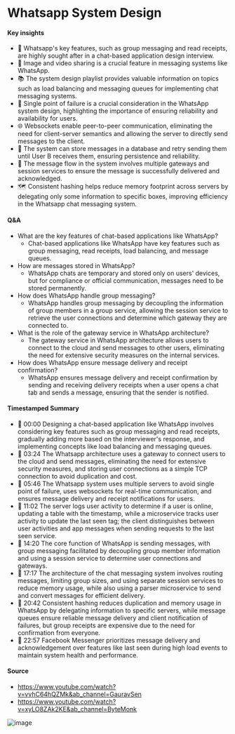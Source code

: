 # Whatsapp System Design

#### Key insights
  - 📱 Whatsapp's key features, such as group messaging and read receipts, are highly sought after in a chat-based application design interview.
  - 📸 Image and video sharing is a crucial feature in messaging systems like WhatsApp.
  - 📚 The system design playlist provides valuable information on topics such as load balancing and messaging queues for implementing chat messaging systems.
  - 💬 Single point of failure is a crucial consideration in the WhatsApp system design, highlighting the importance of ensuring reliability and availability for users.
  - 🌐 Websockets enable peer-to-peer communication, eliminating the need for client-server semantics and allowing the server to directly send messages to the client.
  - 🔁 The system can store messages in a database and retry sending them until User B receives them, ensuring persistence and reliability.
  - 🔄 The message flow in the system involves multiple gateways and session services to ensure the message is successfully delivered and acknowledged.
  - 🗺️ Consistent hashing helps reduce memory footprint across servers by delegating only some information to specific boxes, improving efficiency in the Whatsapp chat messaging system.


#### Q&A
  - What are the key features of chat-based applications like WhatsApp?
    - Chat-based applications like WhatsApp have key features such as group messaging, read receipts, load balancing, and message queues.
  - How are messages stored in WhatsApp?
    - WhatsApp chats are temporary and stored only on users' devices, but for compliance or official communication, messages need to be stored permanently.
  - How does WhatsApp handle group messaging?
    - WhatsApp handles group messaging by decoupling the information of group members in a group service, allowing the session service to retrieve the user connections and determine which gateway they are connected to.
  - What is the role of the gateway service in WhatsApp architecture?
    - The gateway service in WhatsApp architecture allows users to connect to the cloud and send messages to other users, eliminating the need for extensive security measures on the internal services.
  - How does WhatsApp ensure message delivery and receipt confirmation?
    - WhatsApp ensures message delivery and receipt confirmation by sending and receiving delivery receipts when a user opens a chat tab and sends a message, ensuring that the sender is notified.


#### Timestamped Summary
  - 📱 00:00 Designing a chat-based application like WhatsApp involves considering key features such as group messaging and read receipts, gradually adding more based on the interviewer's response, and implementing concepts like load balancing and messaging queues.
  - 📱 03:24 The Whatsapp architecture uses a gateway to connect users to the cloud and send messages, eliminating the need for extensive security measures, and storing user connections as a simple TCP connection to avoid duplication and cost.
  - 📱 05:46 The Whatsapp system uses multiple servers to avoid single point of failure, uses websockets for real-time communication, and ensures message delivery and receipt notifications for users.
  - 📝 11:02 The server logs user activity to determine if a user is online, updating a table with the timestamp, while a microservice tracks user activity to update the last seen tag; the client distinguishes between user activities and app messages when sending requests to the last seen service.
  - 📱 14:20 The core function of WhatsApp is sending messages, with group messaging facilitated by decoupling group member information and using a session service to determine user connections and gateways.
  - 📱 17:17 The architecture of the chat messaging system involves routing messages, limiting group sizes, and using separate session services to reduce memory usage, while also using a parser microservice to send and convert messages for efficient delivery.
  - 📱 20:42 Consistent hashing reduces duplication and memory usage in WhatsApp by delegating information to specific servers, while message queues ensure reliable message delivery and client notification of failures, but group receipts are expensive due to the need for confirmation from everyone.
  - 📝 22:57 Facebook Messenger prioritizes message delivery and acknowledgement over features like last seen during high load events to maintain system health and performance.

#### Source
  - https://www.youtube.com/watch?v=vvhC64hQZMk&ab_channel=GauravSen
  - https://www.youtube.com/watch?v=xyLO8ZAk2KE&ab_channel=ByteMonk


![image](https://github.com/SbrTa/Notes/assets/8649145/832f711a-4af8-4f5a-9540-4a41afc49b40)
